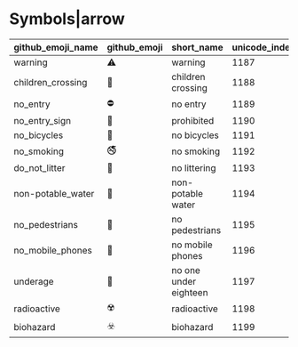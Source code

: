 # Symbols|arrow

|github_emoji_name|github_emoji|short_name|unicode_index|
|---|---|---|---|
|warning|:warning:|warning|1187|
|children_crossing|:children_crossing:|children crossing|1188|
|no_entry|:no_entry:|no entry|1189|
|no_entry_sign|:no_entry_sign:|prohibited|1190|
|no_bicycles|:no_bicycles:|no bicycles|1191|
|no_smoking|:no_smoking:|no smoking|1192|
|do_not_litter|:do_not_litter:|no littering|1193|
|non-potable_water|:non-potable_water:|non-potable water|1194|
|no_pedestrians|:no_pedestrians:|no pedestrians|1195|
|no_mobile_phones|:no_mobile_phones:|no mobile phones|1196|
|underage|:underage:|no one under eighteen|1197|
|radioactive|:radioactive:|radioactive|1198|
|biohazard|:biohazard:|biohazard|1199|
